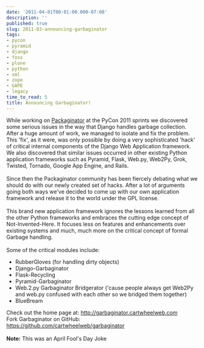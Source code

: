 ```yaml
---
date: '2011-04-01T00:01:00.000-07:00'
description: ''
published: true
slug: 2011-03-announcing-garbaginator
tags:
- pycon
- pyramid
- django
- foss
- plone
- python
- xml
- zope
- GAPE
- legacy
time_to_read: 5
title: Announcing Garbaginator!
---
```


While working on <a href="https://github.com/cartwheelweb/packaginator">Packaginator</a> at the PyCon 2011 sprints we discovered some serious issues in the way that Django handles garbage collection. After a huge amount of work, we managed to isolate and fix the problem. This 'fix', as it were, was only possible by doing a very sophisticated 'hack' of critical internal components of the Django Web Application framework. We also discovered that similar issues occurred in other existing Python application frameworks such as Pyramid, Flask, Web.py, Web2Py, Grok, Twisted, Tornado, Google App Engine, and Rails.<br /><br />Since then the Packaginator community has been fiercely debating what we should do with our newly created set of hacks. After a lot of arguments going both ways we've decided to come up with our own application framework and release it to the world under the GPL license.<br /><br />This brand new application framework ignores the lessons learned from all the other Python frameworks and embraces the cutting edge concept of Not-Invented-Here. It focuses less on features and enhancements over existing systems and much, much more on the critical concept of formal Garbage handling.<br /><br />Some of the critical modules include:<br /><ul><li>RubberGloves (for handling dirty objects)</li><li>Django-Garbaginator</li><li>Flask-Recycling</li><li>Pyramid-Garbaginator</li><li>Web.2.py Garbaginator Bridgerator ('cause people always get Web2Py and web.py confused with each other so we bridged them together)</li><li>BlueBream</li></ul><div>Check out the home page at: <a href="http://garbaginator.cartwheelweb.com/">http://garbaginator.cartwheelweb.com</a></div>Fork Garbaginator on GitHub: <a href="https://github.com/cartwheelweb/garbaginator">https://github.com/cartwheelweb/garbaginator</a><br /><br /><b>Note:</b> This was an April Fool's Day Joke<br /><ul></ul>